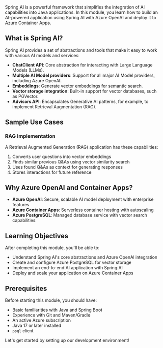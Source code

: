 Spring AI is a powerful framework that simplifies the integration of AI capabilities into Java applications. In this module, you learn how to build an AI-powered application using Spring AI with Azure OpenAI and deploy it to Azure Container Apps.

## What is Spring AI?

Spring AI provides a set of abstractions and tools that make it easy to work with various AI models and services:

- **ChatClient API**: Core abstraction for interacting with Large Language Models (LLMs).
- **Multiple AI Model providers**: Support for all major AI Model providers, including Azure OpenAI.
- **Embeddings**: Generate vector embeddings for semantic search.
- **Vector storage integration**: Built-in support for vector databases, such as PGVector.
- **Advisors API**: Encapsulates Generative AI patterns, for example, to implement Retrieval Augmentation (RAG).

## Sample Use Cases

### RAG Implementation

A Retrieval Augmented Generation (RAG) application has these capabilities:

1. Converts user questions into vector embeddings
2. Finds similar previous Q&As using vector similarity search
3. Uses found Q&As as context for generating responses
4. Stores interactions for future reference

## Why Azure OpenAI and Container Apps?

- **Azure OpenAI**: Secure, scalable AI model deployment with enterprise features
- **Azure Container Apps**: Serverless container hosting with autoscaling
- **Azure PostgreSQL**: Managed database service with vector search capabilities

## Learning Objectives

After completing this module, you'll be able to:

- Understand Spring AI's core abstractions and Azure OpenAI integration
- Create and configure Azure PostgreSQL for vector storage
- Implement an end-to-end AI application with Spring AI
- Deploy and scale your application on Azure Container Apps

## Prerequisites

Before starting this module, you should have:

- Basic familiarities with Java and Spring Boot
- Experience with Git and Maven/Gradle
- An active Azure subscription
- Java 17 or later installed
- `psql` client

Let's get started by setting up our development environment!
